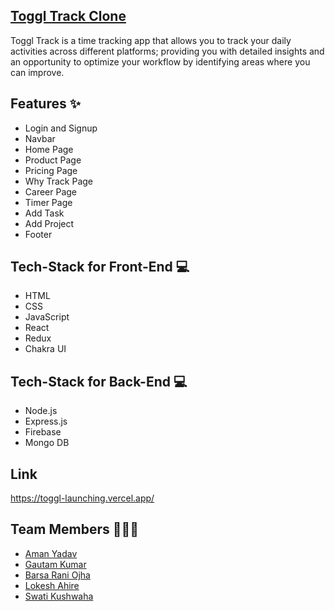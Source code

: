 ## [Toggl Track Clone](https://toggl.com/track)
Toggl Track is a time tracking app that allows you to track your daily activities across different platforms; providing you with detailed insights and an opportunity to optimize your workflow by identifying areas where you can improve.


## Features ✨
- Login and Signup
- Navbar
- Home Page
- Product Page
- Pricing Page
- Why Track Page
- Career Page
- Timer Page
- Add Task
- Add Project
- Footer

## Tech-Stack for Front-End 💻
- HTML
- CSS
- JavaScript
- React
- Redux
- Chakra UI

## Tech-Stack for Back-End 💻
- Node.js
- Express.js
- Firebase
- Mongo DB

## Link

https://toggl-launching.vercel.app/

## Team Members 👨‍👦‍👦
- [Aman Yadav](https://github.com/Amanyadav2030)  
- [Gautam Kumar](https://github.com/Gautamkumar3) 
- [Barsa Rani Ojha](https://github.com/bArSu45)  
- [Lokesh Ahire](https://github.com/lokeshahire)  
- [Swati Kushwaha](https://github.com/Swati863) 
